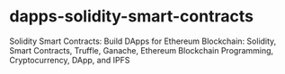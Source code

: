 # dapps-solidity-smart-contracts
Solidity Smart Contracts: Build DApps for Ethereum Blockchain: Solidity, Smart Contracts, Truffle, Ganache, Ethereum Blockchain Programming, Cryptocurrency, DApp, and IPFS 
